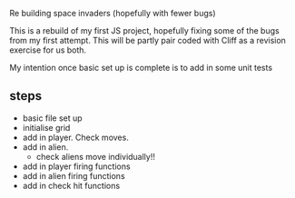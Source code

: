 Re building space invaders (hopefully with fewer bugs)

This is a rebuild of my first JS project, hopefully fixing some of the bugs from my first attempt.
This will be partly pair coded with Cliff as a revision exercise for us both.

My intention once basic set up is complete is to add in some unit tests

## steps
- basic file set up
- initialise grid
- add in player. Check moves.
- add in alien.
  - check aliens move individually!!
- add in player firing functions
- add in alien firing functions
- add in check hit functions
